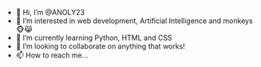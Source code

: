 - 👋 Hi, I’m @ANOLY23
- 👀 I’m interested in web development, Artificial Intelligence and monkeys🐵😹
- 🌱 I’m currently learning Python, HTML and CSS
- 💞️ I’m looking to collaborate on anything that works!
- 📫 How to reach me...

<!---
ANOLY23/ANOLY23 is a ✨ special ✨ repository because its `README.md` (this file) appears on your GitHub profile.
You can click the Preview link to take a look at your changes.
--->
